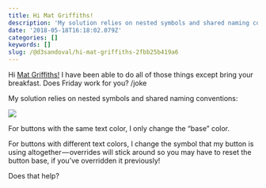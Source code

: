 ```yaml
---
title: Hi Mat Griffiths!
description: 'My solution relies on nested symbols and shared naming conventions:'
date: '2018-05-18T16:18:02.079Z'
categories: []
keywords: []
slug: /@d3sandoval/hi-mat-griffiths-2fbb25b419a6
---
```


Hi [Mat Griffiths!](https://medium.com/u/aa9862fa5d3) I have been able to do all of those things except bring your breakfast. Does Friday work for you? /joke

My solution relies on nested symbols and shared naming conventions:

![](img\1__0sUd6OWJfZd5GSwpJU1E2Q.gif)

For buttons with the same text color, I only change the “base” color.

For buttons with different text colors, I change the symbol that my button is using altogether — overrides will stick around so you may have to reset the button base, if you’ve overridden it previously!

Does that help?
